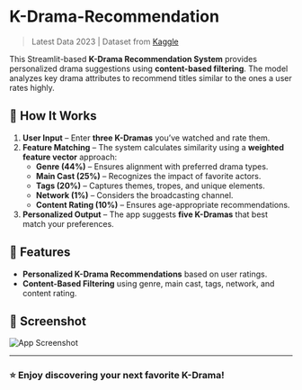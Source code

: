 # K-Drama-Recommendation

> Latest Data 2023 | Dataset from [Kaggle](https://www.kaggle.com/datasets/ahbab911/top-250-korean-dramas-kdrama-dataset)

This Streamlit-based **K-Drama Recommendation System** provides personalized drama suggestions using **content-based filtering**. The model analyzes key drama attributes to recommend titles similar to the ones a user rates highly.

## 🚀 How It Works
1. **User Input** – Enter **three K-Dramas** you’ve watched and rate them.
2. **Feature Matching** – The system calculates similarity using a **weighted feature vector** approach:
   - **Genre (44%)** – Ensures alignment with preferred drama types.
   - **Main Cast (25%)** – Recognizes the impact of favorite actors.
   - **Tags (20%)** – Captures themes, tropes, and unique elements.
   - **Network (1%)** – Considers the broadcasting channel.
   - **Content Rating (10%)** – Ensures age-appropriate recommendations.
3. **Personalized Output** – The app suggests **five K-Dramas** that best match your preferences.

## 📌 Features
- **Personalized K-Drama Recommendations** based on user ratings.
- **Content-Based Filtering** using genre, main cast, tags, network, and content rating.

## 📸 Screenshot
![App Screenshot](screenshot.png)

---
### ⭐ Enjoy discovering your next favorite K-Drama!

